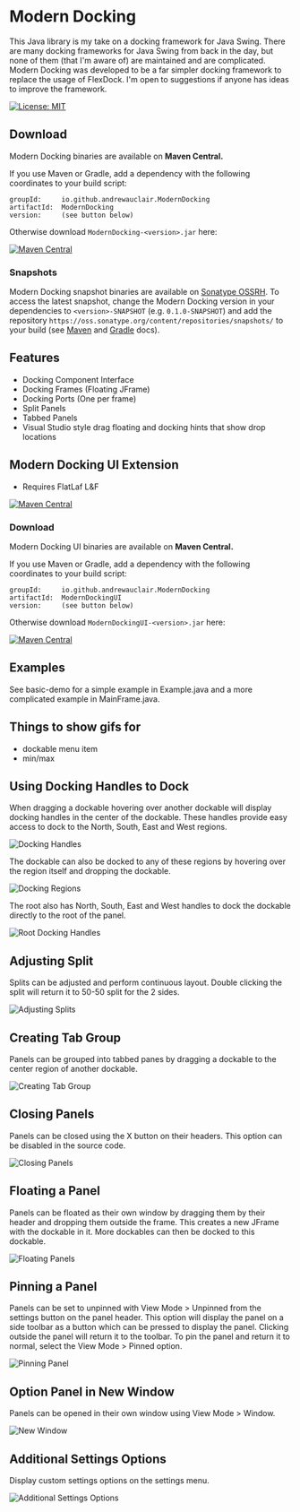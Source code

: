# Modern Docking

This Java library is my take on a docking framework for Java Swing. There are many docking frameworks for Java Swing from back in the day, 
but none of them (that I'm aware of) are maintained and are complicated. Modern Docking was developed to be a far
simpler docking framework to replace the usage of FlexDock. I'm open to suggestions if anyone has ideas to improve the framework.

[![License: MIT](https://img.shields.io/badge/License-MIT-yellow.svg)](https://opensource.org/licenses/MIT)

## Download
Modern Docking binaries are available on <b>Maven Central.</b>

If you use Maven or Gradle, add a dependency with the following coordinates to your build script:

    groupId:     io.github.andrewauclair.ModernDocking
    artifactId:  ModernDocking
    version:     (see button below)

Otherwise download `ModernDocking-<version>.jar` here:

[![Maven Central](https://maven-badges.herokuapp.com/maven-central/io.github.andrewauclair.ModernDocking/ModernDocking/badge.svg?style=flat)](https://maven-badges.herokuapp.com/maven-central/io.github.andrewauclair.ModernDocking/ModernDocking)

### Snapshots

Modern Docking snapshot binaries are available on
[Sonatype OSSRH](https://oss.sonatype.org/content/repositories/snapshots/io/github/andrewauclair/ModernDocking/).
To access the latest snapshot, change the Modern Docking version in your dependencies
to `<version>-SNAPSHOT` (e.g. `0.1.0-SNAPSHOT`) and add the repository
`https://oss.sonatype.org/content/repositories/snapshots/` to your build (see
[Maven](https://maven.apache.org/guides/mini/guide-multiple-repositories.html)
and
[Gradle](https://docs.gradle.org/current/userguide/declaring_repositories.html#sec:declaring_custom_repository)
docs).


## Features
- Docking Component Interface
- Docking Frames (Floating JFrame)
- Docking Ports (One per frame)
- Split Panels
- Tabbed Panels
- Visual Studio style drag floating and docking hints that show drop locations


## Modern Docking UI Extension
- Requires FlatLaf L&F

[![Maven Central](https://maven-badges.herokuapp.com/maven-central/com.formdev/flatlaf/badge.svg?style=flat-square&color=007ec6&version=3.1.1)](https://maven-badges.herokuapp.com/maven-central/com.formdev/flatlaf)

### Download
Modern Docking UI binaries are available on <b>Maven Central.</b>

If you use Maven or Gradle, add a dependency with the following coordinates to your build script:

    groupId:     io.github.andrewauclair.ModernDocking
    artifactId:  ModernDockingUI
    version:     (see button below)

Otherwise download `ModernDockingUI-<version>.jar` here:

[![Maven Central](https://maven-badges.herokuapp.com/maven-central/io.github.andrewauclair.ModernDocking/ModernDockingUI/badge.svg?style=flat)](https://maven-badges.herokuapp.com/maven-central/io.github.andrewauclair.ModernDocking/ModernDockingUI)


## Examples
See basic-demo for a simple example in Example.java and a more complicated example in MainFrame.java.


## Things to show gifs for
- dockable menu item
- min/max


## Using Docking Handles to Dock
When dragging a dockable hovering over another dockable will display docking handles in the center of the dockable. 
These handles provide easy access to dock to the North, South, East and West regions.



![Docking Handles](img/docking_handles.gif)

The dockable can also be docked to any of these regions by hovering over the region itself and dropping the dockable.


![Docking Regions](img/docking_regions.gif)

The root also has North, South, East and West handles to dock the dockable directly to the root of the panel.


![Root Docking Handles](img/root_docking_handles.gif)

## Adjusting Split
Splits can be adjusted and perform continuous layout. Double clicking the split will return it to 50-50 split for the 2 sides.


![Adjusting Splits](img/adjusting_split.gif)

## Creating Tab Group
Panels can be grouped into tabbed panes by dragging a dockable to the center region of another dockable.


![Creating Tab Group](img/creating_tab_group.gif)

## Closing Panels
Panels can be closed using the X button on their headers. This option can be disabled in the source code.


![Closing Panels](img/close_panel.gif)

## Floating a Panel
Panels can be floated as their own window by dragging them by their header and dropping them outside the frame.
This creates a new JFrame with the dockable in it. More dockables can then be docked to this dockable.


![Floating Panels](img/floating_panel.gif)

## Pinning a Panel
Panels can be set to unpinned with View Mode > Unpinned from the settings button on the panel header. 
This option will display the panel on a side toolbar as a button which can be pressed to display the panel.
Clicking outside the panel will return it to the toolbar. To pin the panel and return it to normal, select the View Mode > Pinned option. 

![Pinning Panel](img/pinning_panel.gif)


## Option Panel in New Window
Panels can be opened in their own window using View Mode > Window.

![New Window](img/new_window.gif)


## Additional Settings Options
Display custom settings options on the settings menu.


![Additional Settings Options](img/has_more_options.gif)

[//]: # "-- TODO add some links to blog posts that I will eventually write"
[//]: # "-- TODO come up with what needs to be done for 1.0, might just be more integration at work and then it's done"
